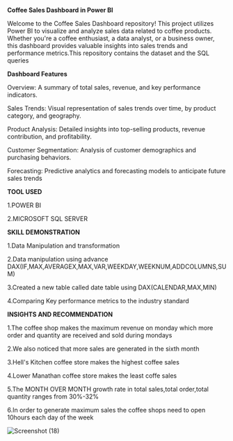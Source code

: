 **Coffee Sales Dashboard in Power BI**

Welcome to the Coffee Sales Dashboard repository! This project utilizes Power BI to visualize and analyze sales data related to coffee products. Whether you're a coffee enthusiast, a data analyst, or a business owner, this dashboard provides valuable insights into sales trends and performance metrics.This repository contains the dataset and the SQL queries

**Dashboard Features**

Overview: A summary of total sales, revenue, and key performance indicators.

Sales Trends: Visual representation of sales trends over time, by product category, and geography.

Product Analysis: Detailed insights into top-selling products, revenue contribution, and profitability.

Customer Segmentation: Analysis of customer demographics and purchasing behaviors.

Forecasting: Predictive analytics and forecasting models to anticipate future sales trends

**TOOL USED**

1.POWER  BI

2.MICROSOFT SQL SERVER

**SKILL DEMONSTRATION**

1.Data Manipulation and transformation

2.Data manipulation using advance DAX(IF,MAX,AVERAGEX,MAX,VAR,WEEKDAY,WEEKNUM,ADDCOLUMNS,SUM)

3.Created a new table called date table using DAX(CALENDAR,MAX,MIN)

4.Comparing Key performance metrics to the industry standard

**INSIGHTS AND RECOMMENDATION**

1.The coffee shop makes the maximum revenue on monday which more order and quantity are received and sold during mondays

2.We also noticed that more sales are generated in  the sixth month

3.Hell's Kitchen coffee store makes the highest coffee sales 

4.Lower Manathan coffee store makes the least coffe sales 

5.The MONTH OVER MONTH growth rate in total sales,total order,total quantity ranges from 30%-32%

6.In order to generate maximum sales the coffee shops need to open 10hours each day of the week 





![Screenshot (18)](https://github.com/bjgba/COFFE-SALES-DASHBOARD/assets/162343390/0440ea3d-57ed-4917-963d-33e067477fc8)


